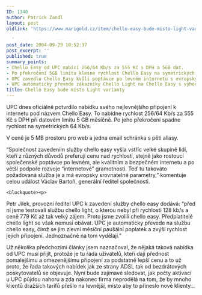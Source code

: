 ```yaml
---
ID: 1340
author: Patrick Zandl
layout: post
oldlink: 'https://www.marigold.cz/item/chello-easy-bude-misto-light-varianty

  '
post_date: 2004-09-29 10:52:37
post_excerpt: ''
published: true
summary_points:
- Chello Easy od UPC nabízí 256/64 Kb/s za 555 Kč s DPH a 5GB dat.
- Po překročení 5GB limitu klesne rychlost Chello Easy na symetrických 64 Kb/s.
- UPC zavedlo Chello Easy kvůli poptávce po levném internetu s evropskými parametry.
- UPC automaticky převede zákazníky Chello Light na Chello Easy s výhodnějšími podmínkami.
title: Chello Easy bude místo Light varianty
---
```


<p>
UPC dnes oficiálně potvrdilo nabídku svého nejlevnějšího připojení k internetu pod názvem Chello Easy. To nabídne rychlost 256/64 Kb/s za 555 Kč s DPH při datovém limitu 5 GB měsíčně. Po jeho překročení spadne rychlost na symetrických 64 Kb/s. </p>

<p>
V ceně je 5 MB prostoru pro web a jedna email schránka s pěti aliasy. </p>

<p>
&#8220;Společnost zavedením služby chello easy  vyšla vstříc velké skupině lidí, kteří z různých důvodů preferují cenu nad rychlostí, stejně jako rostoucí společenské poptávce po levném, ale kvalitním a bezpečném internetu a po  větší podpoře rozvoje &#8220;internetové&#8221; gramotnosti. Teď tu takováto požadovaná služba je a má evropsky srovnatelné parametry,&#8221; komentuje celou událost Václav Bartoň, generální ředitel společnosti.</p>

	<blockquote><p>

Petr Jílek, provozní ředitel UPC k zavedení služby chello easy dodává: &#8220;před ní jsme testovali službu chello light, o kterou nebyl při rychlosti 128 kb/s a  ceně 779 Kč až tak velký zájem. Proto jsme zvolili chello easy. Předplatitelé  chello light se však nemusí obávat. UPC je automaticky převede na službu chello easy, čímž se jim zlevní měsíční paušální poplatek a zvýší rychlost jejich připojení. Jednoznačně na tom vydělají.&#8221;</p>
</blockquote>
<p>
Už několika předchozími články jsem naznačoval, že nějaká taková nabídka od UPC musí přijít, protože je tu řada uživatelů, kteří dají přednost pomalejšímu a omezenějšímu připojení za podstatně lepší cenu a to už proto, že řada takových nabídek jak ze strany ADSL tak od bezdrátových poskytovatelů se objevuje. Nyní bude zajímavé sledovat, jak počty aktivací u UPC půjdou nahoru a zda nakonec firma neprodělá na tom, že by mnoho klientů dražších tarifů přešlo na levnější, místo aby to přineslo nové klienty&#8230;
</p>